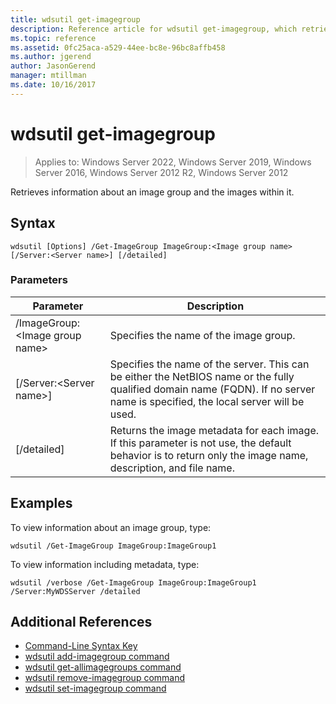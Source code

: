 ```yaml
---
title: wdsutil get-imagegroup
description: Reference article for wdsutil get-imagegroup, which retrieves information about an image group and the images in it.
ms.topic: reference
ms.assetid: 0fc25aca-a529-44ee-bc8e-96bc8affb458
ms.author: jgerend
author: JasonGerend
manager: mtillman
ms.date: 10/16/2017
---
```


# wdsutil get-imagegroup

>Applies to: Windows Server 2022, Windows Server 2019, Windows Server 2016, Windows Server 2012 R2, Windows Server 2012

Retrieves information about an image group and the images within it.

## Syntax

```
wdsutil [Options] /Get-ImageGroup ImageGroup:<Image group name> [/Server:<Server name>] [/detailed]
```

### Parameters

|Parameter|Description|
|-------|--------|
|/ImageGroup:\<Image group name\>|Specifies the name of the image group.|
|[/Server:\<Server name\>]|Specifies the name of the server. This can be either the NetBIOS name or the fully qualified domain name (FQDN). If no server name is specified, the local server will be used.|
|[/detailed]|Returns the image metadata for each image. If this parameter is not use, the default behavior is to return only the image name, description, and file name.|

## Examples

To view information about an image group, type:

```
wdsutil /Get-ImageGroup ImageGroup:ImageGroup1
```

To view information including metadata, type:

```
wdsutil /verbose /Get-ImageGroup ImageGroup:ImageGroup1 /Server:MyWDSServer /detailed
```

## Additional References

- [Command-Line Syntax Key](command-line-syntax-key.md)
- [wdsutil add-imagegroup command](wdsutil-add-imagegroup.md)
- [wdsutil get-allimagegroups command](wdsutil-get-allimagegroups.md)
- [wdsutil remove-imagegroup command](wdsutil-remove-imagegroup.md)
- [wdsutil set-imagegroup command](wdsutil-set-imagegroup.md)
